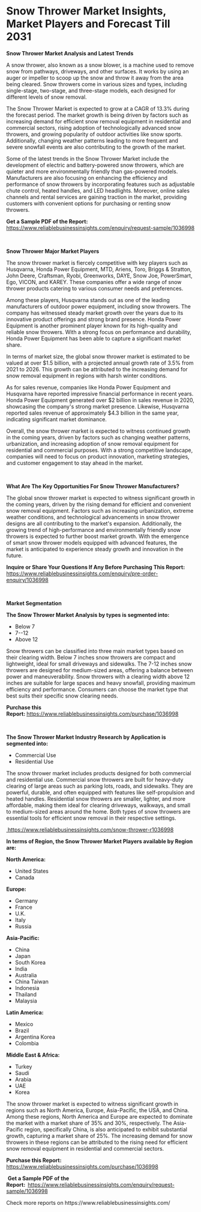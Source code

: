 <p><h1>Snow Thrower Market Insights, Market Players and Forecast Till 2031</h1></p><p><strong>Snow Thrower Market Analysis and Latest Trends</strong></p>
<p><p>A snow thrower, also known as a snow blower, is a machine used to remove snow from pathways, driveways, and other surfaces. It works by using an auger or impeller to scoop up the snow and throw it away from the area being cleared. Snow throwers come in various sizes and types, including single-stage, two-stage, and three-stage models, each designed for different levels of snow removal.</p><p>The Snow Thrower Market is expected to grow at a CAGR of 13.3% during the forecast period. The market growth is being driven by factors such as increasing demand for efficient snow removal equipment in residential and commercial sectors, rising adoption of technologically advanced snow throwers, and growing popularity of outdoor activities like snow sports. Additionally, changing weather patterns leading to more frequent and severe snowfall events are also contributing to the growth of the market.</p><p>Some of the latest trends in the Snow Thrower Market include the development of electric and battery-powered snow throwers, which are quieter and more environmentally friendly than gas-powered models. Manufacturers are also focusing on enhancing the efficiency and performance of snow throwers by incorporating features such as adjustable chute control, heated handles, and LED headlights. Moreover, online sales channels and rental services are gaining traction in the market, providing customers with convenient options for purchasing or renting snow throwers.</p></p>
<p><strong>Get a Sample PDF of the Report:&nbsp;</strong> <a href="https://www.reliablebusinessinsights.com/enquiry/request-sample/1036998">https://www.reliablebusinessinsights.com/enquiry/request-sample/1036998</a></p>
<p>&nbsp;</p>
<p><strong>Snow Thrower Major Market Players</strong></p>
<p><p>The snow thrower market is fiercely competitive with key players such as Husqvarna, Honda Power Equipment, MTD, Ariens, Toro, Briggs & Stratton, John Deere, Craftsman, Ryobi, Greenworks, DAYE, Snow Joe, PowerSmart, Ego, VICON, and KAREY. These companies offer a wide range of snow thrower products catering to various consumer needs and preferences.</p><p>Among these players, Husqvarna stands out as one of the leading manufacturers of outdoor power equipment, including snow throwers. The company has witnessed steady market growth over the years due to its innovative product offerings and strong brand presence. Honda Power Equipment is another prominent player known for its high-quality and reliable snow throwers. With a strong focus on performance and durability, Honda Power Equipment has been able to capture a significant market share.</p><p>In terms of market size, the global snow thrower market is estimated to be valued at over $1.5 billion, with a projected annual growth rate of 3.5% from 2021 to 2026. This growth can be attributed to the increasing demand for snow removal equipment in regions with harsh winter conditions.</p><p>As for sales revenue, companies like Honda Power Equipment and Husqvarna have reported impressive financial performance in recent years. Honda Power Equipment generated over $2 billion in sales revenue in 2020, showcasing the company's strong market presence. Likewise, Husqvarna reported sales revenue of approximately $4.3 billion in the same year, indicating significant market dominance.</p><p>Overall, the snow thrower market is expected to witness continued growth in the coming years, driven by factors such as changing weather patterns, urbanization, and increasing adoption of snow removal equipment for residential and commercial purposes. With a strong competitive landscape, companies will need to focus on product innovation, marketing strategies, and customer engagement to stay ahead in the market.</p></p>
<p>&nbsp;</p>
<p><strong>What Are The Key Opportunities For Snow Thrower Manufacturers?</strong></p>
<p><p>The global snow thrower market is expected to witness significant growth in the coming years, driven by the rising demand for efficient and convenient snow removal equipment. Factors such as increasing urbanization, extreme weather conditions, and technological advancements in snow thrower designs are all contributing to the market's expansion. Additionally, the growing trend of high-performance and environmentally friendly snow throwers is expected to further boost market growth. With the emergence of smart snow thrower models equipped with advanced features, the market is anticipated to experience steady growth and innovation in the future.</p></p>
<p><strong>Inquire or Share Your Questions If Any Before Purchasing This Report:</strong> <a href="https://www.reliablebusinessinsights.com/enquiry/pre-order-enquiry/1036998">https://www.reliablebusinessinsights.com/enquiry/pre-order-enquiry/1036998</a></p>
<p>&nbsp;</p>
<p><strong>Market Segmentation</strong></p>
<p><strong>The Snow Thrower Market Analysis by types is segmented into:</strong></p>
<p><ul><li>Below 7</li><li>7--12</li><li>Above 12</li></ul></p>
<p><p>Snow throwers can be classified into three main market types based on their clearing width. Below 7 inches snow throwers are compact and lightweight, ideal for small driveways and sidewalks. The 7-12 inches snow throwers are designed for medium-sized areas, offering a balance between power and maneuverability. Snow throwers with a clearing width above 12 inches are suitable for large spaces and heavy snowfall, providing maximum efficiency and performance. Consumers can choose the market type that best suits their specific snow clearing needs.</p></p>
<p><strong>Purchase this Report:&nbsp;</strong><a href="https://www.reliablebusinessinsights.com/purchase/1036998">https://www.reliablebusinessinsights.com/purchase/1036998</a></p>
<p>&nbsp;</p>
<p><strong>The Snow Thrower Market Industry Research by Application is segmented into:</strong></p>
<p><ul><li>Commercial Use</li><li>Residential Use</li></ul></p>
<p><p>The snow thrower market includes products designed for both commercial and residential use. Commercial snow throwers are built for heavy-duty clearing of large areas such as parking lots, roads, and sidewalks. They are powerful, durable, and often equipped with features like self-propulsion and heated handles. Residential snow throwers are smaller, lighter, and more affordable, making them ideal for clearing driveways, walkways, and small to medium-sized areas around the home. Both types of snow throwers are essential tools for efficient snow removal in their respective settings.</p></p>
<p><a href="https://www.reliablebusinessinsights.com/snow-thrower-r1036998">&nbsp;https://www.reliablebusinessinsights.com/snow-thrower-r1036998</a></p>
<p><strong>In terms of Region, the Snow Thrower Market Players available by Region are:</strong></p>
<p>
    <p> <strong> North America: </strong>
        <ul>
            <li>United States</li>
            <li>Canada</li>
        </ul>
        </p> 
    <p> <strong> Europe: </strong>
        <ul>
            <li>Germany</li>
            <li>France</li>
            <li>U.K.</li>
            <li>Italy</li>
            <li>Russia</li>
        </ul>
        </p> 
    <p> <strong> Asia-Pacific: </strong>
        <ul>
            <li>China</li>
            <li>Japan</li>
            <li>South Korea</li>
            <li>India</li>
            <li>Australia</li>
            <li>China Taiwan</li>
            <li>Indonesia</li>
            <li>Thailand</li>
            <li>Malaysia</li>
        </ul>
        </p> 
    <p> <strong> Latin America: </strong>
        <ul>
            <li>Mexico</li>
            <li>Brazil</li>
            <li>Argentina Korea</li>
            <li>Colombia</li>
        </ul>
        </p> 
    <p> <strong> Middle East & Africa: </strong>
        <ul>
            <li>Turkey</li>
            <li>Saudi</li>
            <li>Arabia</li>
            <li>UAE</li>
            <li>Korea</li>
        </ul>
    </p>
    </p>
<p><p>The snow thrower market is expected to witness significant growth in regions such as North America, Europe, Asia-Pacific, the USA, and China. Among these regions, North America and Europe are expected to dominate the market with a market share of 35% and 30%, respectively. The Asia-Pacific region, specifically China, is also anticipated to exhibit substantial growth, capturing a market share of 25%. The increasing demand for snow throwers in these regions can be attributed to the rising need for efficient snow removal equipment in residential and commercial sectors.</p></p>
<p><strong>Purchase this Report: </strong><a href="https://www.reliablebusinessinsights.com/purchase/1036998">https://www.reliablebusinessinsights.com/purchase/1036998</a></p>
<p>&nbsp;<strong>Get a Sample PDF of the Report:&nbsp;&nbsp;</strong><a href="https://www.reliablebusinessinsights.com/enquiry/request-sample/1036998">https://www.reliablebusinessinsights.com/enquiry/request-sample/1036998</a></p>
<p><strong></strong></p>
<p>Check more reports on https://www.reliablebusinessinsights.com/</p>